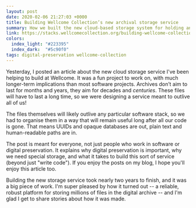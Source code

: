 ```yaml
---
layout: post
date: 2020-02-06 21:27:03 +0000
title: Building Wellcome Collection’s new archival storage service
summary: How we built the new cloud-based storage system for holding an ever-growing digital archive.
link: https://stacks.wellcomecollection.org/building-wellcome-collections-new-archival-storage-service-3f68ff21927e
colors:
  index_light: "#223395"
  index_dark:  "#5c90f0"
tags: digital-preservation wellcome-collection
---
```


Yesterday, I posted an article about the new cloud storage service I've been helping to build at Wellcome.
It was a fun project to work on, with much longer-term implications than most software projects.
Archives don’t aim to last for months and years, they aim for decades and *centuries*.
These files will have to last a long time, so we were designing a service meant to outlive all of us!

The files themselves will likely outlive any particular software stack, so we had to organise them in a way that will remain useful long after all our code is gone.
That means UUIDs and opaque databases are out, plain text and human-readable paths are in.

The post is meant for everyone, not just people who work in software or digital preservation.
It explains why digital preservation is important, why we need special storage, and what it takes to build this sort of service (beyond just "write code").
If you enjoy the posts on my blog, I hope you'll enjoy this article too.

Building the new storage service took nearly two years to finish, and it was a big piece of work.
I'm super pleased by how it turned out -- a reliable, robust platform for storing millions of files in the digital archive -- and I'm glad I get to share stories about how it was made.
